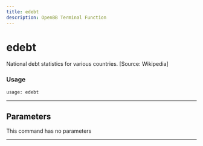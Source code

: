 ```yaml
---
title: edebt
description: OpenBB Terminal Function
---
```


# edebt

National debt statistics for various countries. [Source: Wikipedia]

### Usage

```python
usage: edebt
```

---

## Parameters

This command has no parameters

---

